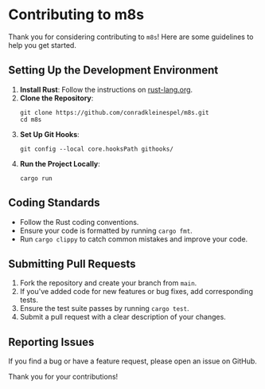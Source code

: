# Contributing to m8s

Thank you for considering contributing to `m8s`! Here are some guidelines to help you get started.

## Setting Up the Development Environment

1. **Install Rust**: Follow the instructions on [rust-lang.org](https://www.rust-lang.org/).
2. **Clone the Repository**:
    ```shell
    git clone https://github.com/conradkleinespel/m8s.git
    cd m8s
    ```
3. **Set Up Git Hooks**:
    ```shell
    git config --local core.hooksPath githooks/
    ```
4. **Run the Project Locally**:
    ```shell
    cargo run
    ```

## Coding Standards

- Follow the Rust coding conventions.
- Ensure your code is formatted by running `cargo fmt`.
- Run `cargo clippy` to catch common mistakes and improve your code.

## Submitting Pull Requests

1. Fork the repository and create your branch from `main`.
2. If you've added code for new features or bug fixes, add corresponding tests.
3. Ensure the test suite passes by running `cargo test`.
4. Submit a pull request with a clear description of your changes.

## Reporting Issues

If you find a bug or have a feature request, please open an issue on GitHub.

Thank you for your contributions!
